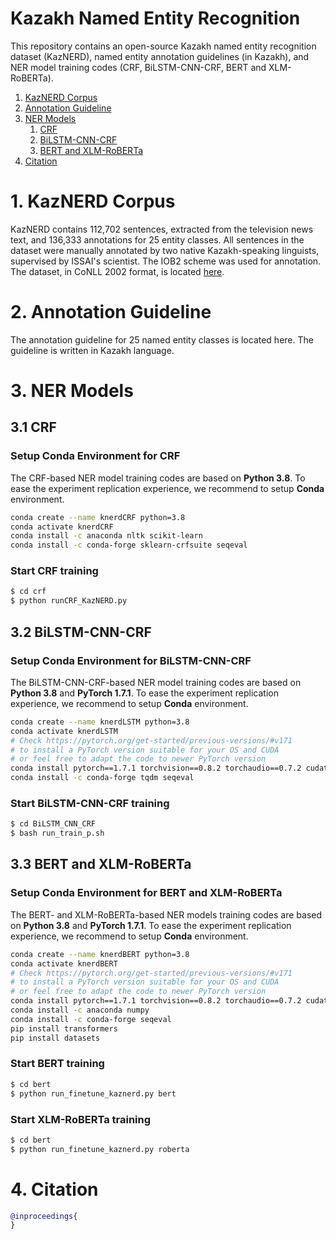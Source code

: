 # Kazakh Named Entity Recognition
This repository contains an open-source Kazakh named entity recognition dataset (KazNERD), named entity annotation guidelines (in Kazakh), and NER model training codes (CRF, BiLSTM-CNN-CRF, BERT and XLM-RoBERTa).
1. [KazNERD Corpus](#KazNerd)
2. [Annotation Guideline](#guide)
3. [NER Models](#models)
    1. [CRF](#crf)
    2. [BiLSTM-CNN-CRF](#lstm)
    3. [BERT and XLM-RoBERTa](#bert)
4. [Citation](#cite)

# 1. KazNERD Corpus <a name="KazNerd"></a>
KazNERD contains 112,702 sentences, extracted from the television news text, and 136,333 annotations for 25 entity classes.
All sentences in the dataset were manually annotated by two native Kazakh-speaking linguists, supervised by ISSAI's scientist.
The IOB2 scheme was used for annotation.
The dataset, in CoNLL 2002 format, is located [here](KazNERD).


# 2. Annotation Guideline <a name="guide"></a>
The annotation guideline for 25 named entity classes is located here.
The guideline is written in Kazakh language.


# 3. NER Models <a name="models"></a>
## 3.1 CRF <a name="crf"></a>
### Setup Conda Environment for CRF
The CRF-based NER model training codes are based on **Python 3.8**.
To ease the experiment replication experience, we recommend to setup **Conda** environment. 
```bash
conda create --name knerdCRF python=3.8
conda activate knerdCRF
conda install -c anaconda nltk scikit-learn
conda install -c conda-forge sklearn-crfsuite seqeval
```

### Start CRF training
```bash
$ cd crf
$ python runCRF_KazNERD.py
```


## 3.2 BiLSTM-CNN-CRF <a name="lstm"></a>
### Setup Conda Environment for BiLSTM-CNN-CRF
The BiLSTM-CNN-CRF-based NER model training codes are based on **Python 3.8** and **PyTorch 1.7.1**.
To ease the experiment replication experience, we recommend to setup **Conda** environment. 
```bash
conda create --name knerdLSTM python=3.8
conda activate knerdLSTM
# Check https://pytorch.org/get-started/previous-versions/#v171
# to install a PyTorch version suitable for your OS and CUDA
# or feel free to adapt the code to newer PyTorch version
conda install pytorch==1.7.1 torchvision==0.8.2 torchaudio==0.7.2 cudatoolkit=10.1 -c pytorch   # we used this version
conda install -c conda-forge tqdm seqeval
```

### Start BiLSTM-CNN-CRF training
```bash
$ cd BiLSTM_CNN_CRF
$ bash run_train_p.sh
```

## 3.3 BERT and XLM-RoBERTa <a name="bert"></a>
### Setup Conda Environment for BERT and XLM-RoBERTa
The BERT- and XLM-RoBERTa-based NER models training codes are based on **Python 3.8** and **PyTorch 1.7.1**.
To ease the experiment replication experience, we recommend to setup **Conda** environment. 
```bash
conda create --name knerdBERT python=3.8
conda activate knerdBERT
# Check https://pytorch.org/get-started/previous-versions/#v171
# to install a PyTorch version suitable for your OS and CUDA
# or feel free to adapt the code to newer PyTorch version
conda install pytorch==1.7.1 torchvision==0.8.2 torchaudio==0.7.2 cudatoolkit=10.1 -c pytorch   # we used this version
conda install -c anaconda numpy
conda install -c conda-forge seqeval
pip install transformers
pip install datasets
```

### Start BERT training
```bash
$ cd bert
$ python run_finetune_kaznerd.py bert
```

### Start XLM-RoBERTa training
```bash
$ cd bert
$ python run_finetune_kaznerd.py roberta
```

# 4. Citation <a name="cite"></a>

```bibtex
@inproceedings{
}
```
